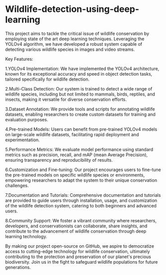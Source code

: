 # Wildlife-detection-using-deep-learning
This project aims to tackle the critical issue of wildlife conservation by employing state of the art deep learning techniques. Leveraging the YOLOv4 algorithm, we have developed a robust system capable of detecting various wildlife species in images and video streams.

Key Features:

1.YOLOv4 Implementation: We have implemented the YOLOv4 architecture, known for its exceptional accuracy and speed in object detection tasks, tailored specifically for wildlife detection.

2.Multi-Class Detection: Our system is trained to detect a wide range of wildlife species, including but not limited to mammals, birds, reptiles, and insects, making it versatile for diverse conservation efforts.

3.Dataset Annotation: We provide tools and scripts for annotating wildlife datasets, enabling researchers to create custom datasets for training and evaluation purposes.

4.Pre-trained Models: Users can benefit from pre-trained YOLOv4 models on large-scale wildlife datasets, facilitating rapid deployment and experimentation.

5.Performance Metrics: We evaluate model performance using standard metrics such as precision, recall, and mAP (mean Average Precision), ensuring transparency and reproducibility of results.

6.Customization and Fine-tuning: Our project encourages users to fine-tune the pre-trained models on specific wildlife species or environments, empowering researchers to adapt the system to their unique conservation challenges.

7.Documentation and Tutorials: Comprehensive documentation and tutorials are provided to guide users through installation, usage, and customization of the wildlife detection system, catering to both beginners and advanced users.

8.Community Support: We foster a vibrant community where researchers, developers, and conservationists can collaborate, share insights, and contribute to the advancement of wildlife conservation through deep learning technology.

By making our project open-source on GitHub, we aspire to democratize access to cutting-edge technology for wildlife conservation, ultimately contributing to the protection and preservation of our planet's precious biodiversity. Join us in the fight to safeguard wildlife populations for future generations.
